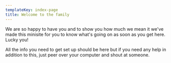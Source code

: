 ```yaml
---
templateKey: index-page
title: Welcome to the family
---
```

We are so happy to have you and to show you how much we mean it we've made this minisite for you to know what's going on as soon as you get here. Lucky you!

All the info you need to get set up should be here but if you need any help in addition to this, just peer over your computer and shout at someone.
